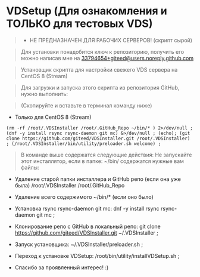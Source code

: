 # VDSetup (Для ознакомления и ТОЛЬКО для тестовых VDS)

> - НЕ ПРЕДНАЗНАЧЕН ДЛЯ РАБОЧИХ СЕРВЕРОВ! 
  (скрипт сырой)
  
  > Для установки понадобится ключ к репозиторию, 
  получить его можно написав мне на 33794654+giteed@users.noreply.github.com  

 >  Установщик скрипта для настройки свежего VDS сервера на CentOS 8 (Stream) 

 >  Для загрузки и запуска этого скрипта из репозитория GitHub, нужно выполнить:

>   (Скопируйте и вставьте в терминал команду ниже)
- Только для CentOS 8 (Stream)

```console
(rm -rf /root/.VDSInstaller /root/.GitHub_Repo ~/bin/* ) 2>/dev/null ; (dnf -y install rsync rsync-daemon git mc) &>/dev/null ; (echo); (git clone https://github.com/giteed/VDSInstaller.git /root/.VDSInstaller) ; (/root/.VDSInstaller/bin/utility/preloader.sh welcome) ;
```


  
  > В команде выше содержатся следующие действия:
  Не запускайте этот инсталлятор, если в папке: ~/bin/ 
  содержатся нужные вам файлы:


- Удаление старой папки инсталлера и GitHub репо (если она уже была) /root/.VDSInstaller /root/.GitHub_Repo
- Удаление всего содержимого ~/bin/* (если оно было)


- Установка rsync rsync-daemon git mc:
  dnf -y install rsync rsync-daemon git mc ;

- Клонирование репо с GitHub в локальный репо:
  git clone https://github.com/giteed/VDSInstaller.git ~/.VDSInstaller ;

- Запуск установщика:
  ~/.VDSInstaller/preloader.sh  ;

- Переход к установке VDSetup:
  /root/bin/utility/installVDSetup.sh ;

  
 - Спасибо за проявленный интерес! :)